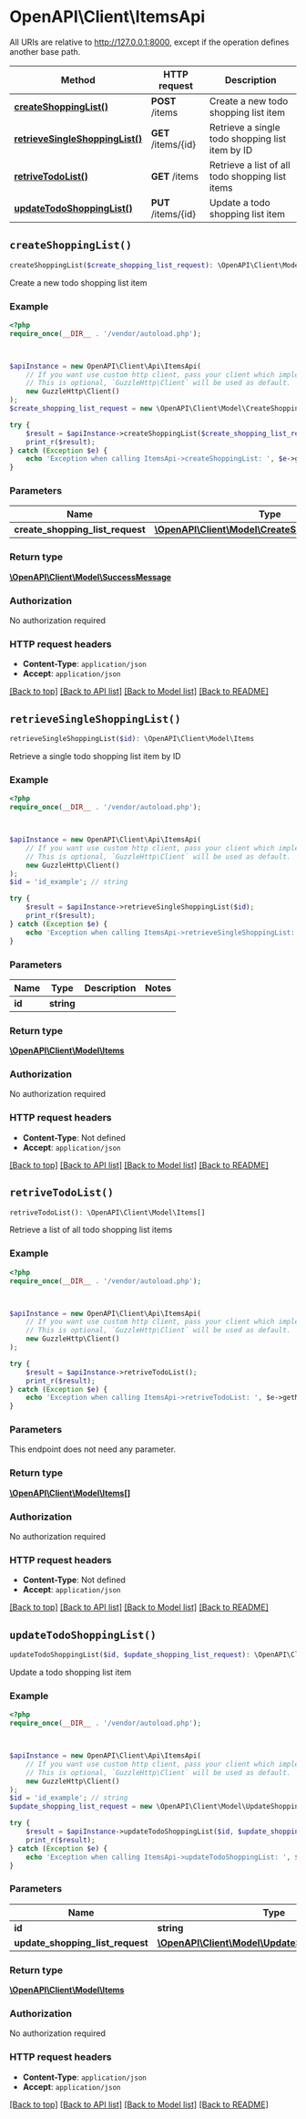 # OpenAPI\Client\ItemsApi

All URIs are relative to http://127.0.0.1:8000, except if the operation defines another base path.

| Method | HTTP request | Description |
| ------------- | ------------- | ------------- |
| [**createShoppingList()**](ItemsApi.md#createShoppingList) | **POST** /items | Create a new todo shopping list item |
| [**retrieveSingleShoppingList()**](ItemsApi.md#retrieveSingleShoppingList) | **GET** /items/{id} | Retrieve a single todo shopping list item by ID |
| [**retriveTodoList()**](ItemsApi.md#retriveTodoList) | **GET** /items | Retrieve a list of all todo shopping list items |
| [**updateTodoShoppingList()**](ItemsApi.md#updateTodoShoppingList) | **PUT** /items/{id} | Update a todo shopping list item |


## `createShoppingList()`

```php
createShoppingList($create_shopping_list_request): \OpenAPI\Client\Model\SuccessMessage
```

Create a new todo shopping list item

### Example

```php
<?php
require_once(__DIR__ . '/vendor/autoload.php');



$apiInstance = new OpenAPI\Client\Api\ItemsApi(
    // If you want use custom http client, pass your client which implements `GuzzleHttp\ClientInterface`.
    // This is optional, `GuzzleHttp\Client` will be used as default.
    new GuzzleHttp\Client()
);
$create_shopping_list_request = new \OpenAPI\Client\Model\CreateShoppingListRequest(); // \OpenAPI\Client\Model\CreateShoppingListRequest

try {
    $result = $apiInstance->createShoppingList($create_shopping_list_request);
    print_r($result);
} catch (Exception $e) {
    echo 'Exception when calling ItemsApi->createShoppingList: ', $e->getMessage(), PHP_EOL;
}
```

### Parameters

| Name | Type | Description  | Notes |
| ------------- | ------------- | ------------- | ------------- |
| **create_shopping_list_request** | [**\OpenAPI\Client\Model\CreateShoppingListRequest**](../Model/CreateShoppingListRequest.md)|  | |

### Return type

[**\OpenAPI\Client\Model\SuccessMessage**](../Model/SuccessMessage.md)

### Authorization

No authorization required

### HTTP request headers

- **Content-Type**: `application/json`
- **Accept**: `application/json`

[[Back to top]](#) [[Back to API list]](../../README.md#endpoints)
[[Back to Model list]](../../README.md#models)
[[Back to README]](../../README.md)

## `retrieveSingleShoppingList()`

```php
retrieveSingleShoppingList($id): \OpenAPI\Client\Model\Items
```

Retrieve a single todo shopping list item by ID

### Example

```php
<?php
require_once(__DIR__ . '/vendor/autoload.php');



$apiInstance = new OpenAPI\Client\Api\ItemsApi(
    // If you want use custom http client, pass your client which implements `GuzzleHttp\ClientInterface`.
    // This is optional, `GuzzleHttp\Client` will be used as default.
    new GuzzleHttp\Client()
);
$id = 'id_example'; // string

try {
    $result = $apiInstance->retrieveSingleShoppingList($id);
    print_r($result);
} catch (Exception $e) {
    echo 'Exception when calling ItemsApi->retrieveSingleShoppingList: ', $e->getMessage(), PHP_EOL;
}
```

### Parameters

| Name | Type | Description  | Notes |
| ------------- | ------------- | ------------- | ------------- |
| **id** | **string**|  | |

### Return type

[**\OpenAPI\Client\Model\Items**](../Model/Items.md)

### Authorization

No authorization required

### HTTP request headers

- **Content-Type**: Not defined
- **Accept**: `application/json`

[[Back to top]](#) [[Back to API list]](../../README.md#endpoints)
[[Back to Model list]](../../README.md#models)
[[Back to README]](../../README.md)

## `retriveTodoList()`

```php
retriveTodoList(): \OpenAPI\Client\Model\Items[]
```

Retrieve a list of all todo shopping list items

### Example

```php
<?php
require_once(__DIR__ . '/vendor/autoload.php');



$apiInstance = new OpenAPI\Client\Api\ItemsApi(
    // If you want use custom http client, pass your client which implements `GuzzleHttp\ClientInterface`.
    // This is optional, `GuzzleHttp\Client` will be used as default.
    new GuzzleHttp\Client()
);

try {
    $result = $apiInstance->retriveTodoList();
    print_r($result);
} catch (Exception $e) {
    echo 'Exception when calling ItemsApi->retriveTodoList: ', $e->getMessage(), PHP_EOL;
}
```

### Parameters

This endpoint does not need any parameter.

### Return type

[**\OpenAPI\Client\Model\Items[]**](../Model/Items.md)

### Authorization

No authorization required

### HTTP request headers

- **Content-Type**: Not defined
- **Accept**: `application/json`

[[Back to top]](#) [[Back to API list]](../../README.md#endpoints)
[[Back to Model list]](../../README.md#models)
[[Back to README]](../../README.md)

## `updateTodoShoppingList()`

```php
updateTodoShoppingList($id, $update_shopping_list_request): \OpenAPI\Client\Model\Items
```

Update a todo shopping list item

### Example

```php
<?php
require_once(__DIR__ . '/vendor/autoload.php');



$apiInstance = new OpenAPI\Client\Api\ItemsApi(
    // If you want use custom http client, pass your client which implements `GuzzleHttp\ClientInterface`.
    // This is optional, `GuzzleHttp\Client` will be used as default.
    new GuzzleHttp\Client()
);
$id = 'id_example'; // string
$update_shopping_list_request = new \OpenAPI\Client\Model\UpdateShoppingListRequest(); // \OpenAPI\Client\Model\UpdateShoppingListRequest

try {
    $result = $apiInstance->updateTodoShoppingList($id, $update_shopping_list_request);
    print_r($result);
} catch (Exception $e) {
    echo 'Exception when calling ItemsApi->updateTodoShoppingList: ', $e->getMessage(), PHP_EOL;
}
```

### Parameters

| Name | Type | Description  | Notes |
| ------------- | ------------- | ------------- | ------------- |
| **id** | **string**|  | |
| **update_shopping_list_request** | [**\OpenAPI\Client\Model\UpdateShoppingListRequest**](../Model/UpdateShoppingListRequest.md)|  | |

### Return type

[**\OpenAPI\Client\Model\Items**](../Model/Items.md)

### Authorization

No authorization required

### HTTP request headers

- **Content-Type**: `application/json`
- **Accept**: `application/json`

[[Back to top]](#) [[Back to API list]](../../README.md#endpoints)
[[Back to Model list]](../../README.md#models)
[[Back to README]](../../README.md)
